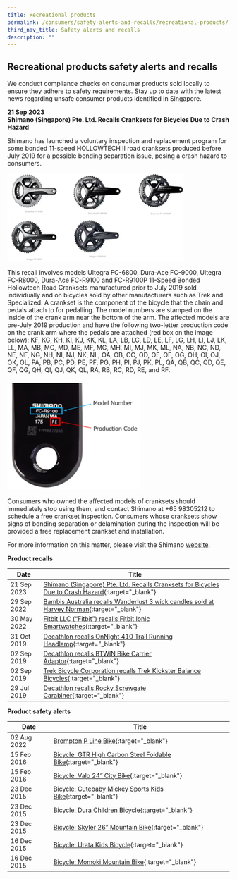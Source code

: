 ```yaml
---
title: Recreational products
permalink: /consumers/safety-alerts-and-recalls/recreational-products/
third_nav_title: Safety alerts and recalls
description: ""
---
```

## Recreational products safety alerts and recalls
We conduct compliance checks on consumer products sold locally to ensure they adhere to safety requirements. Stay up to date with the latest news regarding unsafe consumer products identified in Singapore.

**21 Sep 2023**<br>
**Shimano (Singapore) Pte. Ltd. Recalls Cranksets for Bicycles Due to Crash Hazard**<br>

Shimano has launched a voluntary inspection and replacement program for some bonded 11-speed HOLLOWTECH II road cranksets produced before July 2019 for a possible bonding separation issue, posing a crash hazard to consumers. 

<img src="/images/product-safety-alerts-and-recalls/recreational-products/shimano-1.png" alt="shimano1" style="width:400px;height:200px;">



This recall involves models Ultegra FC-6800, Dura-Ace FC-9000, Ultegra FC-R8000, Dura-Ace FC-R9100 and FC-R9100P 11-Speed Bonded Hollowtech Road Cranksets manufactured prior to July 2019 sold individually and on bicycles sold by other manufacturers such as Trek and Specialized. A crankset is the component of the bicycle that the chain and pedals attach to for pedalling. The model numbers are stamped on the inside of the crank arm near the bottom of the arm. The affected models are pre-July 2019 production and have the following two-letter production code on the crank arm  where the pedals are attached (red box on the image below): KF, KG, KH, KI, KJ, KK, KL, LA, LB, LC, LD, LE, LF, LG, LH, LI, LJ, LK, LL, MA, MB, MC, MD, ME, MF, MG, MH, MI, MJ, MK, ML, NA, NB, NC, ND, NE, NF, NG, NH, NI, NJ, NK, NL, OA, OB, OC, OD, OE, OF, OG, OH, OI, OJ, OK, OL, PA, PB, PC, PD, PE, PF, PG, PH, PI, PJ, PK, PL, QA, QB, QC, QD, QE, QF, QG, QH, QI, QJ, QK, QL, RA, RB, RC, RD, RE, and RF.

<img src="/images/product-safety-alerts-and-recalls/recreational-products/shimano-2.png" alt="shimano2" style="width:300px;height:250px;">

Consumers who owned the affected models of cranksets should immediately stop using them, and contact Shimano at +65 98305212 to schedule a free crankset inspection. Consumers whose cranksets show signs of bonding separation or delamination during the inspection will be provided a free replacement crankset and installation.

For more information on this matter, please visit the Shimano [website](https://bike.shimano.com/en-SG/information/customer-services/corrective-actions/important-safety-notice-11-speed-hollowtech-road-cranksets-inspection-program.html).

**Product recalls**

|Date|Title|
|---|---|
|21 Sep 2023|[Shimano (Singapore) Pte. Ltd. Recalls Cranksets for Bicycles Due to Crash Hazard](/files/product-safety-alerts-and-recalls/recreational-products/recreational-products-recall-2023-09-21-shimano-recalls-cranksets-for-bicycles-due-to-crash-hazard.pdf){:target="_blank"}|
|29 Sep 2022|[Bambis Australia recalls Wanderlust 3 wick candles sold at Harvey Norman](/files/product-safety-alerts-and-recalls/recreational-products/recreational-products-recall-2022-09-29-bambis-australia-recalls-wanderlust-3-wick-candles.pdf){:target="_blank"}|
|30 May 2022|[Fitbit LLC (“Fitbit”) recalls Fitbit Ionic Smartwatches](/files/product-safety-alerts-and-recalls/recreational-products/recreational-products-recall-2022-05-30-fitbit-recalls-fitbit-ionic-smartwatches.pdf){:target="_blank"}|
|31 Oct 2019|[Decathlon recalls OnNight 410 Trail Running Headlamp](/files/product-safety-alerts-and-recalls/recreational-products/recreational-products-recall-2019-10-31-decathlon-recalls-onnight-410-trail-running-headlamp.pdf){:target="_blank"}|
|02 Sep 2019|[Decathlon recalls BTWIN Bike Carrier Adaptor](/files/product-safety-alerts-and-recalls/recreational-products/recreational-products-recall-2019-09-02-decathlon-recalls-bttwin-bike-carrier-adaptor.pdf){:target="_blank"}|
|02 Sep 2019|[Trek Bicycle Corporation recalls Trek Kickster Balance Bicycles](/files/product-safety-alerts-and-recalls/recreational-products/recreational-products-recall-2019-09-02-trek-bicycle-corporation-recalls-trek-kickster-balance-bicycles.pdf){:target="_blank"}|
|29 Jul 2019|[Decathlon recalls Rocky Screwgate Carabiner](/files/product-safety-alerts-and-recalls/recreational-products/recreational-products-recall-2019-07-29-decathlon-recalls-rocky-screwgate-carabiner.pdf){:target="_blank"}|

**Product safety alerts**

|Date|Title|
|---|---|
|02 Aug 2022|[Brompton P Line Bike](/files/product-safety-alerts-and-recalls/recreational-products/recreational-products-alert-2022-08-02-brompton-p-line.pdf){:target="_blank"}|
|15 Feb 2016|[Bicycle: GTR High Carbon Steel Foldable Bike](/files/product-safety-alerts-and-recalls/recreational-products/recreational-products-alert-2016-02-15-gtr-high-carbon-steel-foldable-bike.pdf){:target="_blank"}|
|15 Feb 2016|[Bicycle: Valo 24” City Bike](/files/product-safety-alerts-and-recalls/recreational-products/recreational-products-alert-2016-02-15-valo-24-city-bike.pdf){:target="_blank"}|
|23 Dec 2015|[Bicycle: Cutebaby Mickey Sports Kids Bike](/files/product-safety-alerts-and-recalls/recreational-products/recreational-products-alert-2015-12-23-cutebaby-mickey-sports-kids-bike.pdf){:target="_blank"}|
|23 Dec 2015|[Bicycle: Dura Children Bicycle](/files/product-safety-alerts-and-recalls/recreational-products/recreational-products-alert-2015-12-23-dura-children-bicycle.pdf){:target="_blank"}|
|23 Dec 2015|[Bicycle: Skyler 26” Mountain Bike](/files/product-safety-alerts-and-recalls/recreational-products/recreational-products-alert-2015-12-23-skyler-26-mountain-bike.pdf){:target="_blank"}|
|16 Dec 2015|[Bicycle: Urata Kids Bicycle](/files/product-safety-alerts-and-recalls/recreational-products/recreational-products-alert-2015-12-16-urata-kids-bicycle.pdf){:target="_blank"}|
|16 Dec 2015|[Bicycle: Momoki Mountain Bike](/files/product-safety-alerts-and-recalls/recreational-products/recreational-products-alert-2015-12-16-momoki-mountain-bike.pdf){:target="_blank"}|